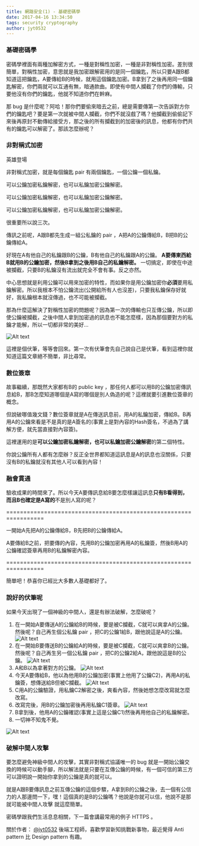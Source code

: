 ```yaml
---
title: 網路安全(1) - 基礎密碼學
date: 2017-04-16 13:34:50
tags: security cryptography
author: jyt0532
---
```


### 基礎密碼學

密碼學裡面有兩種加解密方式，一種是對稱性加密，一種是非對稱性加密。差別很簡單，對稱性加密，意思就是我加密跟解密用的是同一個鑰匙，所以只要A跟B都知道這把鑰匙，A要傳給B的時候，就用這個鑰匙加密。B拿到了之後再用同一個鑰匙解密，你們兩就可以互通有無，暗通款曲。即使有中間人攔截了你們的傳輸，只要他沒有你們的鑰匙，他就不知道你們在幹麻。

那 bug 是什麼呢？阿哈！那你們要偷來暗去之前，總是需要傳第一次告訴對方你們的鑰匙吧？要是第一次就被中間人攔截，你們不就沒戲了嗎？他攔截到偷偷記下來後再原封不動傳給接受方，那之後的所有攔截到的加密後的訊息，他都有你們共有的鑰匙可以解密了。那該怎麼辦呢？

### 非對稱式加密

英雄登場

非對稱式加密，就是每個鑰匙 pair 有兩個鑰匙，一個公鑰一個私鑰。

可以公鑰加密私鑰解密，也可以私鑰加密公鑰解密。

可以公鑰加密私鑰解密，也可以私鑰加密公鑰解密。

可以公鑰加密私鑰解密，也可以私鑰加密公鑰解密。

很重要所以說三次。

傳訊之前呢，A跟B都先生成一組公私鑰的 pair ，A把A的公鑰傳給B，B把B的公鑰傳給A。

好現在A有他自己的私鑰跟B的公鑰，B有他自己的私鑰跟A的公鑰。
**A要傳東西給B就用B的公鑰加密，然後B拿到之後用B自己的私鑰解密。**
一切搞定，即使在中途被攔截，只要B的私鑰沒有流出就完全不會有事。反之亦然。

中心思想就是利用公鑰可以用來加密的特性，而如果你是用公鑰加密你**必須**要用私鑰解密。所以我根本不怕公鑰流出(公開給所有人也沒差)，只要我私鑰保存好就好，我私鑰根本就沒傳過，也不可能被攔截。

那為什麼這解決了對稱性加密的問題呢？因為第一次的傳輸也只互傳公鑰，所以即使公鑰被攔截，之後中間人拿到加密過的訊息也不能怎麼樣，因為那個要對方的私鑰才能解，所以一切都非常的美好...

![Alt text](/img/jyt0532/car_accident-iloveimg-cropped.gif)

這裡是個伏筆，等等會回來。第一次有伏筆會先自己說自己是伏筆，看到這裡你就知道這篇文章絕不簡單，非比尋常。

### 數位簽章

故事繼續，那既然大家都有B的 public key ，那任何人都可以用B的公鑰加密傳訊息給B，那B怎麼知道哪個是A寫的哪個是別人偽造的呢？這裡就要引進數位簽章的概念。

但說破哪值幾文錢？數位簽章就是A在傳送訊息前，用A的私鑰加密，傳給B。B再用A的公鑰來看是不是真的是A簽名的(事實上是對內容的Hash簽名，不過為了講解方便，就先當直接對內容簽)。

這裡運用的是**可以公鑰加密私鑰解密，也可以私鑰加密公鑰解密**的第二個特性。

你說公鑰所有人都有怎麼辦？反正全世界都知道這訊息是A的訊息也沒關係，只要沒有B的私鑰就沒有其他人可以看到內容！

### 融會貫通

驗收成果的時間來了。所以今天A要傳訊息給B要怎麼樣讓這訊息**只有B看得到，而且B也確定是A寫的**不是別人寫的呢？

=================================================================

一開始A先把A的公鑰傳給B，B先把B的公鑰傳給A。

A要傳給B之前，把要傳的內容，先用B的公鑰加密再用A的私鑰簽，然後B用A的公鑰確認簽章再用B的私鑰解密內容。

=================================================================

簡單吧！恭喜你已經比大多數人基礎都好了。

### 說好的伏筆呢

如果今天出現了一個神級的中間人，還是有辦法破解，怎麼破呢？

1. 在一開始A要傳送A的公鑰給B的時候，要是被C攔截，C就可以爽拿A的公鑰。然後呢？自己再生個公私鑰 pair ，把C的公鑰1給B，跟他說這是A的公鑰。
![Alt text](/img/jyt0532/cryptography-step1.png)
2. 在一開始B要傳送B的公鑰給A的時候，要是被C攔截，C就可以爽拿B的公鑰。然後呢？自己再生另一個公私鑰 pair ，把C的公鑰2給A，跟他說這是B的公鑰。
![Alt text](/img/jyt0532/cryptography-step2.png)
3. A和B以為拿著對方的公鑰。
![Alt text](/img/jyt0532/cryptography-step3.png)
4. 今天A要傳給B，他以為他用B的公鑰加密(事實上他用了公鑰C2)，再用A的私鑰簽，想傳送給B但被C攔截。
![Alt text](/img/jyt0532/cryptography-step4.png)
5. C用A的公鑰驗證，用私鑰C2解密之後，爽看內容，然後她想怎麼改寫就怎麼改寫。
6. 改寫完後，用B的公鑰加密後再用私鑰C1簽章。
![Alt text](/img/jyt0532/cryptography-step6.png)
7. B拿到後，他用A的公鑰確認(事實上這是公鑰C1)然後再用他自己的私鑰解密。
8. 一切神不知鬼不覺。

![Alt text](/img/jyt0532/change_face.gif)

### 破解中間人攻擊

要怎麼避免神級中間人的攻擊，其實非對稱式協議唯一的 bug 就是一開始公鑰交換的時候可以動手腳，所以解法就是只要在互傳公鑰的時候，有一個可信的第三方可以證明說一開始你拿到的公鑰是真的就可以。

就是A跟B要傳訊息之前互傳公鑰的這個步驟，A拿到B的公鑰之後，去一個有公信力的人那邊問一下，嘿！這個真的是B的公鑰嗎？他說是你就可以信，他說不是那就可能被中間人攻擊 就這麼簡單。

密碼學跟我們生活息息相關，下一篇會講最常用的例子 HTTPS 。

關於作者：
[@jyt0532](https://www.jyt0532.com/) 後端工程師，喜歡學習新知挑戰新事物，最近覺得 Anti pattern 比 Design pattern 有趣。
